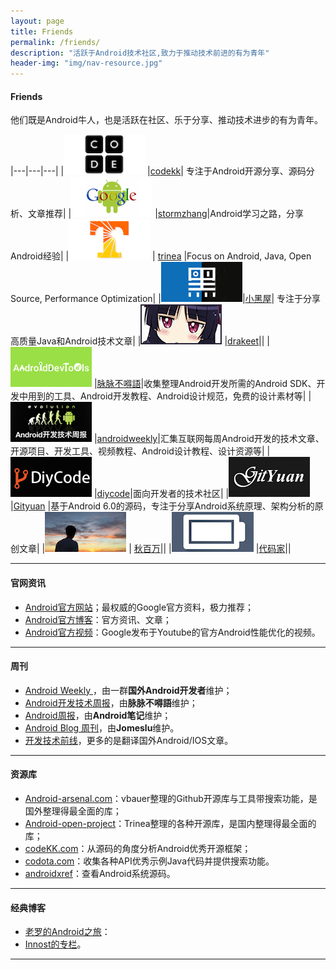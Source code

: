 ```yaml
---
layout: page
title: Friends
permalink: /friends/
description: "活跃于Android技术社区,致力于推动技术前进的有为青年"
header-img: "img/nav-resource.jpg"
---
```



#### Friends

他们既是Android牛人，也是活跃在社区、乐于分享、推动技术进步的有为青年。

|---|---|---|
|![codekk](/images/friends/codekk.jpg)         |[codekk](http://www.codekk.com)| 专注于Android开源分享、源码分析、文章推荐|
|![stormzhang](/images/friends/stormzhang.png) |[stormzhang](http://stormzhang.com)|Android学习之路，分享Android经验|
|![trinea](/images/friends/trinea.png)         | [trinea](http://www.trinea.cn/) |Focus on Android, Java, Open Source, Performance Optimization|
|![androidyue](/images/friends/androidyue.jpg)|[小黑屋](http://droidyue.com/)| 专注于分享高质量Java和Android技术文章|
|![drakeet](/images/friends/drakeet.jpg)                 |[drakeet](http://drakeet.me/)||
|![androiddevtools](/images/friends/androiddevtools.jpg) |[脉脉不嘚語](http://androiddevtools.cn/)|收集整理Android开发所需的Android SDK、开发中用到的工具、Android开发教程、Android设计规范，免费的设计素材等|
|![androidweekly](/images/friends/androidweekly.png)     |[androidweekly](http://androidweekly.cn/)|汇集互联网每周Android开发的技术文章、开源项目、开发工具、视频教程、Android设计教程、设计资源等|
|![diycode](/images/friends/diycode.png)                 |[diycode](http://www.diycode.cc/)|面向开发者的技术社区|
|![gityuan](/images/friends/gityuan.png)                 |[Gityuan](http://gityuan.com/) |基于Android 6.0的源码，专注于分享Android系统原理、架构分析的原创文章|
|![liaohuqiu](/images/friends/liaohuqiu.png)   | [秋百万](http://www.liaohuqiu.net/)||
|![gank](/images/friends/gank.jpg)             |[代码家](http://gank.io/)||

---

#### 官网资讯

- [Android官方网站](http://developer.android.com/intl/zh-cn/index.html)；最权威的Google官方资料，极力推荐；
- [Android官方博客](http://android-developers.blogspot.com/)：官方资讯、文章；
- [Android官方视频](https://www.youtube.com/playlist?list=PLOU2XLYxmsIKEOXh5TwZEv89aofHzNCiu)：Google发布于Youtube的官方Android性能优化的视频。

---

#### 周刊

- [Android Weekly ](http://androidweekly.net/)，由一群**国外Android开发者**维护；
- [Android开发技术周报](http://www.androidweekly.cn/)，由**脉脉不嘚語**维护；
- [Android周报](http://www.race604.com/tag/android-weekly/)，由**Android笔记**维护；
- [Android Blog 周刊](http://androidblog.cn/)，由**Jomeslu**维护。
- [开发技术前线](http://www.devtf.cn/)，更多的是翻译国外Android/IOS文章。

---

#### 资源库

- [Android-arsenal.com](http://android-arsenal.com/)：vbauer整理的Github开源库与工具带搜索功能，是国外整理得最全面的库；
- [Android-open-project](https://github.com/Trinea/android-open-project)：Trinea整理的各种开源库，是国内整理得最全面的库；
- [codeKK.com](http://a.codekk.com/)：从源码的角度分析Android优秀开源框架；
- [codota.com](http://www.codota.com/)：收集各种API优秀示例Java代码并提供搜索功能。
- [androidxref](http://androidxref.com/)：查看Android系统源码。

---

#### 经典博客

- [老罗的Android之旅](http://blog.csdn.net/luoshengyang/article/details/8923485)：
- [Innost的专栏](http://blog.csdn.net/innost?viewmode=contents)。

---
